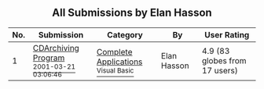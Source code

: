 ﻿<div align="center">

## All Submissions by Elan Hasson

</div>

No.  | Submission | Category | By   | User Rating
---- | ---------- | -------- | ---- | -----------
1 | [CDArchiving Program<br /><sup>2001-03-21 03:06:46</sup>](https://github.com/Planet-Source-Code/elan-hasson-cdarchiving-program__1-21822) | [Complete Applications<br /><sup>Visual Basic</sup>](../ByCategory/complete-applications__1-27.md) | Elan Hasson | 4.9 (83 globes from 17 users)
